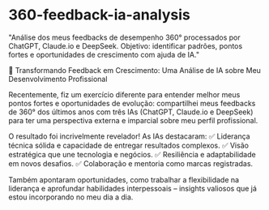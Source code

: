 # 360-feedback-ia-analysis
"Análise dos meus feedbacks de desempenho 360° processados por ChatGPT, Claude.io e DeepSeek. Objetivo: identificar padrões, pontos fortes e oportunidades de crescimento com ajuda de IA."

📢 Transformando Feedback em Crescimento: Uma Análise de IA sobre Meu Desenvolvimento Profissional

Recentemente, fiz um exercício diferente para entender melhor meus pontos fortes e oportunidades de evolução: compartilhei meus feedbacks de 360° dos últimos anos com três IAs (ChatGPT, Claude.io e DeepSeek) para ter uma perspectiva externa e imparcial sobre meu perfil profissional.

O resultado foi incrivelmente revelador! As IAs destacaram:
✅ Liderança técnica sólida e capacidade de entregar resultados complexos.
✅ Visão estratégica que une tecnologia e negócios.
✅ Resiliência e adaptabilidade em novos desafios.
✅ Colaboração e mentoria como marcas registradas.

Também apontaram oportunidades, como trabalhar a flexibilidade na liderança e aprofundar habilidades interpessoais – insights valiosos que já estou incorporando no meu dia a dia.